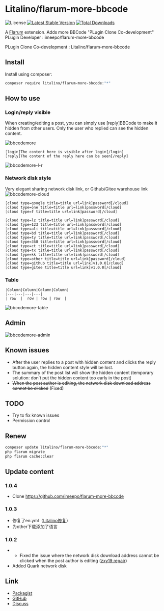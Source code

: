 # Litalino/flarum-more-bbcode

![License](https://img.shields.io/badge/license-MIT-blue.svg) [![Latest Stable Version](https://img.shields.io/packagist/v/litalino/flarum-more-bbcode.svg)](https://packagist.org/packages/litalino/flarum-more-bbcode) [![Total Downloads](https://img.shields.io/packagist/dt/litalino/flarum-more-bbcode.svg)](https://packagist.org/packages/litalino/flarum-more-bbcode)

A [Flarum](http://flarum.org) extension. Adds more BBCode "PLugin Clone Co-development" 
PLugin Developer :
imeepo/flarum-more-bbcode

PLugin Clone Co-development :
Litalino/flarum-more-bbcode

## Install

Install using composer:

```sh
composer require litalino/flarum-more-bbcode:"*"
```

## How to use

### Login/reply visible
When creating/editing a post, you can simply use [reply]BBCode to make it hidden from other users. Only the user who replied can see the hidden content.

![bbcodemore](https://github.com/Litalino/flarum-more-bbcode/assets/99712477/00c5a59a-4f7b-4d45-9c56-ff03b2746df4)


```bbcode
[login]The content here is visible after login[/login]
[reply]The content of the reply here can be seen[/reply]
```

![bbcodemore-l-r](https://github.com/Litalino/flarum-more-bbcode/assets/99712477/e1875798-23d3-46d3-ae3c-2e1cf5627f57)


### Network disk style
Very elegant sharing network disk link, or Github/Gitee warehouse link
![bbcodemore-cloud](https://github.com/Litalino/flarum-more-bbcode/assets/99712477/ccbbfbd0-3002-46c8-98e1-3933fd1f8db8)

```bbcode
[cloud type=google title=title url=link]password[/cloud]
[cloud type=one title=title url=link]password[/cloud]
[cloud type=f title=title url=link]password[/cloud]

[cloud type=lz title=title url=link]password[/cloud]
[cloud type=123 title=title url=link]password[/cloud]
[cloud type=ali title=title url=link]password[/cloud]
[cloud type=bd title=title url=link]password[/cloud]
[cloud type=ty title=title url=link]password[/cloud]
[cloud type=360 title=title url=link]password[/cloud]
[cloud type=ct title=title url=link]password[/cloud]
[cloud type=tx title=title url=link]password[/cloud]
[cloud type=kk title=title url=link]password[/cloud]
[cloud type=other title=title url=link]password[/cloud]
[cloud type=github title=title url=link]v1.0.0[/cloud]
[cloud type=gitee title=title url=link]v1.0.0[/cloud]
```
### Table
```
|Column|Column|Column|Column|
|---|---|---|---|
| row  |  row | row | row  |
```
![bbcodemore-table](https://github.com/Litalino/flarum-more-bbcode/assets/99712477/606f4879-70f6-4d0b-978c-edfb27baf19c)


## Admin
![bbcodemore-admin](https://github.com/Litalino/flarum-more-bbcode/assets/99712477/07383669-fae7-41f5-b256-361c51bcf273)


## Known issues

* After the user replies to a post with hidden content and clicks the reply button again, the hidden content style will be lost.
* The summary of the post list will show the hidden content (temporary solution: don’t put the hidden content too early in the post)
* ~~When the post author is editing, the network disk download address cannot be clicked~~ (Fixed)

## TODO
* Try to fix known issues
* Permission control
  

## Renew

```sh
composer update litalino/flarum-more-bbcode:"*"
php flarum migrate
php flarum cache:clear
```

## Update content
### 1.0.4
* Clone https://github.com/imeepo/flarum-more-bbcode
### 1.0.3
* 修复了en.yml（[Litalino修复](https://github.com/imeepo/flarum-more-bbcode/pull/2/commits/5ac34546d7a6c372af65471c22c2304943c3f0f0)）
* 为other下载添加了语言
### 1.0.2
* * Fixed the issue where the network disk download address cannot be clicked when the post author is editing ([zxy19 repair](https://github.com/imeepo/flarum-more-bbcode/commit/c1e4cfcde7c1de0314be5656306fe9c7c81b9e2b))
* Added Quark network disk

## Link

- [Packagist](https://packagist.org/packages/litalino/flarum-more-bbcode)
- [GitHub](https://github.com/litalino/flarum-more-bbcode)
- [Discuss](https://discuss.flarum.org/d/33616-bbcode-more-bbcode)
